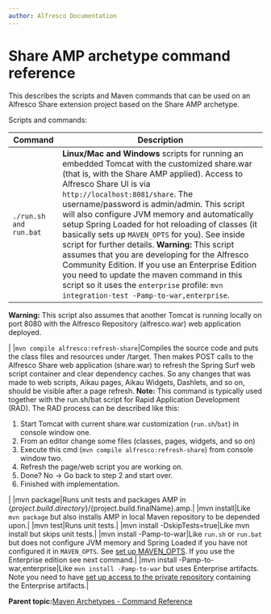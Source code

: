 ```yaml
---
author: Alfresco Documentation
---
```


# Share AMP archetype command reference

This describes the scripts and Maven commands that can be used on an Alfresco Share extension project based on the Share AMP archetype.

Scripts and commands:

|Command|Description|
|-------|-----------|
|`./run.sh and run.bat`|**Linux/Mac and Windows** scripts for running an embedded Tomcat with the customized share.war \(that is, with the Share AMP applied\). Access to Alfresco Share UI is via `http://localhost:8081/share`. The username/password is admin/admin. This script will also configure JVM memory and automatically setup Spring Loaded for hot reloading of classes \(it basically sets up `MAVEN_OPTS` for you\). See inside script for further details. **Warning:** This script assumes that you are developing for the Alfresco Community Edition. If you use an Enterprise Edition you need to update the maven command in this script so it uses the `enterprise` profile: `mvn integration-test -Pamp-to-war,enterprise`.

**Warning:** This script also assumes that another Tomcat is running locally on port 8080 with the Alfresco Repository \(alfresco.war\) web application deployed.

|
|`mvn compile alfresco:refresh-share`|Compiles the source code and puts the class files and resources under /target. Then makes POST calls to the Alfresco Share web application \(share.war\) to refresh the Spring Surf web script container and clear dependency caches. So any changes that was made to web scripts, Aikau pages, Aikau Widgets, Dashlets, and so on, should be visible after a page refresh. **Note:** This command is typically used together with the run.sh/bat script for Rapid Application Development \(RAD\). The RAD process can be described like this:

1.  Start Tomcat with current share.war customization \(`run.sh`/`bat`\) in console window one.
2.  From an editor change some files \(classes, pages, widgets, and so on\)
3.  Execute this cmd \(`mvn compile alfresco:refresh-share`\) from console window two.
4.  Refresh the page/web script you are working on.
5.  Done? No -\> Go back to step 2 and start over.
6.  Finished with implementation.

|
|mvn package|Runs unit tests and packages AMP in $\{project.build.directory\}/$\{project.build.finalName\}.amp.|
|mvn install|Like `mvn package` but also installs AMP in local Maven repository to be depended upon.|
|mvn test|Runs unit tests.|
|mvn install -DskipTests=true|Like mvn install but skips unit tests.|
|mvn install -Pamp-to-war|Like `run.sh` or `run.bat` but does not configure JVM memory and Spring Loaded if you have not configured it in `MAVEN_OPTS`. See [set up MAVEN\_OPTS](../tasks/alfresco-sdk-install-maven-opts.md). If you use the Enterprise edition see next command.|
|mvn install -Pamp-to-war,enterprise|Like `mvn install -Pamp-to-war` but uses Enterprise artifacts. Note you need to have [set up access to the private repository](../tasks/alfresco-sdk-tutorials-configure-maven-enterprise.md) containing the Enterprise artifacts.|

**Parent topic:**[Maven Archetypes - Command Reference](../concepts/alfresco-sdk-cmd-reference.md)

